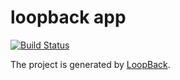 # loopback app

[![Build Status](https://travis-ci.org/amarczuk/iambnb.svg?branch=master)](https://travis-ci.org/amarczuk/iambnb)

The project is generated by [LoopBack](http://loopback.io).